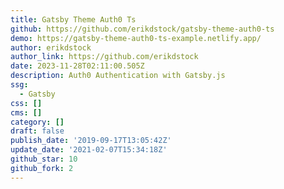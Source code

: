 ```yaml
---
title: Gatsby Theme Auth0 Ts
github: https://github.com/erikdstock/gatsby-theme-auth0-ts
demo: https://gatsby-theme-auth0-ts-example.netlify.app/
author: erikdstock
author_link: https://github.com/erikdstock
date: 2023-11-28T02:11:00.505Z
description: Auth0 Authentication with Gatsby.js
ssg:
  - Gatsby
css: []
cms: []
category: []
draft: false
publish_date: '2019-09-17T13:05:42Z'
update_date: '2021-02-07T15:34:18Z'
github_star: 10
github_fork: 2
---
```

